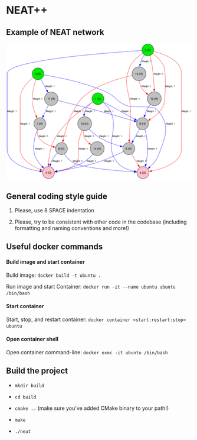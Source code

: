 # NEAT++

## Example of NEAT network

![net](./doc/1.png)

## General coding style guide

1. Please, use 8 SPACE indentation

2. Please, try to be consistent with other code in the codebase (including formatting and naming conventions and more!)

## Useful docker commands

#### Build image and start container
Build image: `docker build -t ubuntu .`

Run image and start Container: `docker run -it --name ubuntu ubuntu /bin/bash`

#### Start container
Start, stop, and restart container: `docker container <start:restart:stop> ubuntu`

#### Open container shell
Open container command-line: `docker exec -it ubuntu /bin/bash`

## Build the project

* `mkdir build`

* `cd build`

* `cmake ..` (make sure you've added CMake binary to your path!)

* `make`

* `./neat`
